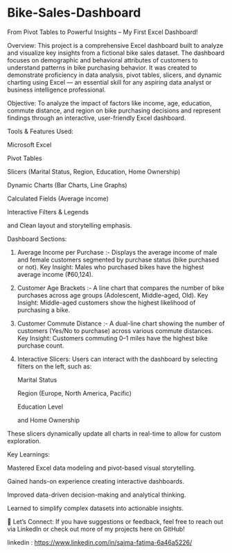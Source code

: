 # Bike-Sales-Dashboard
From Pivot Tables to Powerful Insights – My First Excel Dashboard!

Overview:
This project is a comprehensive Excel dashboard built to analyze and visualize key insights from a fictional bike sales dataset. The dashboard focuses on demographic and behavioral attributes of customers to understand patterns in bike purchasing behavior.
It was created to demonstrate proficiency in data analysis, pivot tables, slicers, and dynamic charting using Excel — an essential skill for any aspiring data analyst or business intelligence professional.

Objective:
To analyze the impact of factors like income, age, education, commute distance, and region on bike purchasing decisions and represent findings through an interactive, user-friendly Excel dashboard.

Tools & Features Used:

Microsoft Excel

Pivot Tables

Slicers (Marital Status, Region, Education, Home Ownership)

Dynamic Charts (Bar Charts, Line Graphs)

Calculated Fields (Average income)

Interactive Filters & Legends

and Clean layout and storytelling emphasis.

Dashboard Sections:

1. Average Income per Purchase :-
Displays the average income of male and female customers segmented by purchase status (bike purchased or not).
Key Insight: Males who purchased bikes have the highest average income (₹60,124).

2. Customer Age Brackets :-
A line chart that compares the number of bike purchases across age groups (Adolescent, Middle-aged, Old).
Key Insight: Middle-aged customers show the highest likelihood of purchasing a bike.

3. Customer Commute Distance :-
A dual-line chart showing the number of customers (Yes/No to purchase) across various commute distances.
Key Insight: Customers commuting 0–1 miles have the highest bike purchase count.

4. Interactive Slicers:
   Users can interact with the dashboard by selecting filters on the left, such as:

   Marital Status

   Region (Europe, North America, Pacific)

   Education Level

   and Home Ownership

  These slicers dynamically update all charts in real-time to allow for custom exploration.

Key Learnings:

Mastered Excel data modeling and pivot-based visual storytelling.

Gained hands-on experience creating interactive dashboards.

Improved data-driven decision-making and analytical thinking.

Learned to simplify complex datasets into actionable insights.

🔗 Let’s Connect:
If you have suggestions or feedback, feel free to reach out via LinkedIn or check out more of my projects here on GitHub!

linkedin : https://www.linkedin.com/in/saima-fatima-6a46a5226/
